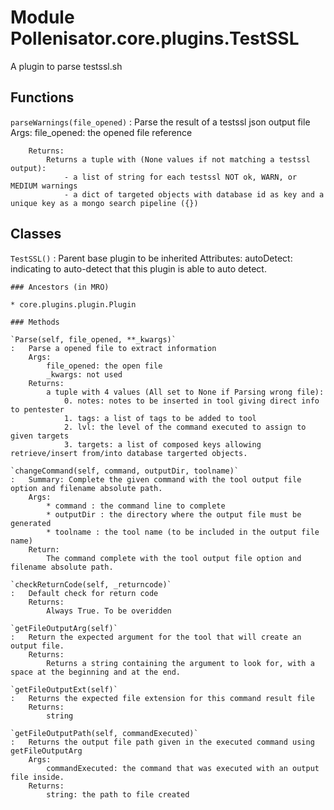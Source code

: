 Module Pollenisator.core.plugins.TestSSL
========================================
A plugin to parse testssl.sh

Functions
---------

    
`parseWarnings(file_opened)`
:   Parse the result of a testssl json output file
        Args:
            file_opened:  the opened file reference
    
        Returns:
            Returns a tuple with (None values if not matching a testssl output):
                - a list of string for each testssl NOT ok, WARN, or MEDIUM warnings
                - a dict of targeted objects with database id as key and a unique key as a mongo search pipeline ({})

Classes
-------

`TestSSL()`
:   Parent base plugin to be inherited
    Attributes:
        autoDetect: indicating to auto-detect that this plugin is able to auto detect.

    ### Ancestors (in MRO)

    * core.plugins.plugin.Plugin

    ### Methods

    `Parse(self, file_opened, **_kwargs)`
    :   Parse a opened file to extract information
        Args:
            file_opened: the open file
            _kwargs: not used
        Returns:
            a tuple with 4 values (All set to None if Parsing wrong file): 
                0. notes: notes to be inserted in tool giving direct info to pentester
                1. tags: a list of tags to be added to tool 
                2. lvl: the level of the command executed to assign to given targets
                3. targets: a list of composed keys allowing retrieve/insert from/into database targerted objects.

    `changeCommand(self, command, outputDir, toolname)`
    :   Summary: Complete the given command with the tool output file option and filename absolute path.
        Args:
            * command : the command line to complete
            * outputDir : the directory where the output file must be generated
            * toolname : the tool name (to be included in the output file name)
        Return:
            The command complete with the tool output file option and filename absolute path.

    `checkReturnCode(self, _returncode)`
    :   Default check for return code
        Returns:
            Always True. To be overidden

    `getFileOutputArg(self)`
    :   Return the expected argument for the tool that will create an output file.
        Returns:
            Returns a string containing the argument to look for, with a space at the beginning and at the end.

    `getFileOutputExt(self)`
    :   Returns the expected file extension for this command result file
        Returns:
            string

    `getFileOutputPath(self, commandExecuted)`
    :   Returns the output file path given in the executed command using getFileOutputArg
        Args:
            commandExecuted: the command that was executed with an output file inside.
        Returns:
            string: the path to file created